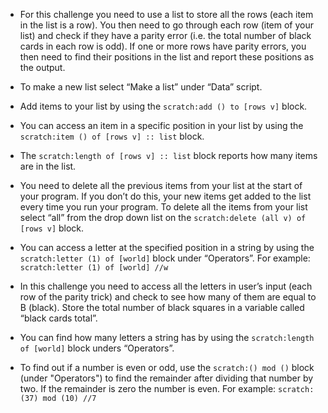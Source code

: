 - For this challenge you need to use a list to store all the rows (each item in the list is a row). You then need to go through each row (item of your list) and check if they have a parity error (i.e. the total number of black cards in each row is odd). If one or more rows have parity errors, you then need to find their positions in the list and report these positions as the output.

- To make a new list select “Make a list” under “Data” script.

- Add items to your list by using the `scratch:add () to [rows v]` block.

- You can access an item in a specific position in your list by using the `scratch:item () of [rows v] :: list` block.

- The `scratch:length of [rows v] :: list` block reports how many items are in the list.

- You need to delete all the previous items from your list at the start of your program. If you don’t do this, your new items get added to the list every time you run your program. To delete all the items from your list select “all” from the drop down list on the `scratch:delete (all v) of [rows v]` block.

- You can access a letter at the specified position in a string by using the `scratch:letter (1) of [world]` block under “Operators”. For example: `scratch:letter (1) of [world] //w`

- In this challenge you need to access all the letters in user’s input (each row of the parity trick) and check to see how many of them are equal to B (black). Store the total number of black squares in a variable called “black cards total”.

- You can find how many letters a string has by using the `scratch:length of [world]` block unders “Operators”.

- To find out if a number is even or odd, use the `scratch:() mod ()` block (under "Operators") to find the remainder after dividing that number by two. If the remainder is zero the number is even. For example: `scratch:(37) mod (10) //7`